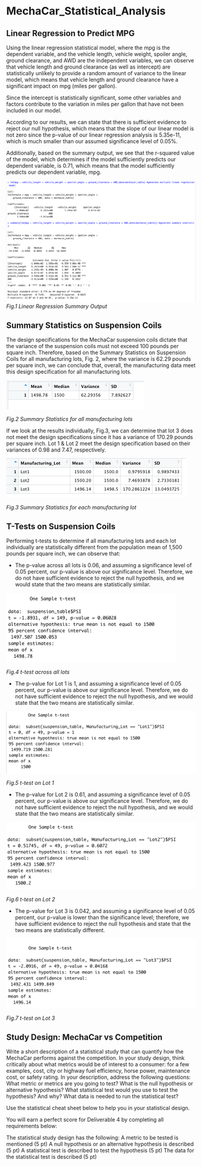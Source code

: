 # MechaCar_Statistical_Analysis

## Linear Regression to Predict MPG

Using the linear regression statistical model, where the mpg is the dependent variable, and the vehicle length, vehicle weight, spoiler angle, ground clearance, and AWD are the independent variables, we can observe that vehicle length and ground clearance (as well as intercept) are statistically unlikely to provide a random amount of variance to the linear model, which means that vehicle length and ground clearance have a significant impact on mpg (miles per gallon). 

Since the intercept is statistically significant, some other variables and factors contribute to the variation in miles per gallon that have not been included in our model. 

According to our results, we can state that there is sufficient evidence to reject our null hypothesis, which means that the slope of our linear model is not zero since the p-value of our linear regression analysis is 5.35e-11, which is much smaller than our assumed significance level of 0.05%. 

Additionally, based on the summary output, we see that the r-squared value of the model, which determines if the model sufficiently predicts our dependent variable, is 0.71, which means that the model sufficiently predicts our dependent variable, mpg. 

![image_name](Resources/Deliverable_1.png)
*Fig.1 Linear Regression Summary Output*


## Summary Statistics on Suspension Coils

The design specifications for the MechaCar suspension coils dictate that the variance of the suspension coils must not exceed 100 pounds per square inch. Therefore, based on the Summary Statistics on Suspension Coils for all manufacturing lots, Fig. 2, where the variance is 62.29 pounds per square inch, we can conclude that, overall, the manufacturing data meet this design specification for all manufacturing lots.

![image_name](Resources/Del2-Summary_dataframe_for_all_lots.png)

*Fig.2 Summary Statistics for all manufacturing lots*

If we look at the results individually, Fig.3, we can determine that lot 3 does not meet the design specifications since it has a variance of 170.29 pounds per square inch. Lot 1 & Lot 2 meet the design specification based on their variances of 0.98 and 7.47, respectively. 

![image_name](Resources/Del2-summary_df_for_each_manufacturing_lot.png)

*Fig.3 Summary Statistics for each manufacturing lot*

 ## T-Tests on Suspension Coils
 
Performing t-tests to determine if all manufacturing lots and each lot individually are statistically different from the population mean of 1,500 pounds per square inch, we can observe that: 

- The p-value across all lots is 0.06, and assuming a significance level of 0.05 percent, our p-value is above our significance level. Therefore, we do not have sufficient evidence to reject the null hypothesis, and we would state that the two means are statistically similar.

![image_name](Resources/t-test_across_all_lots.png)

*Fig.4 t-test across all lots*

- The p-value for Lot 1 is 1, and assuming a significance level of 0.05 percent, our p-value is above our significance level. Therefore, we do not have sufficient evidence to reject the null hypothesis, and we would state that the two means are statistically similar.

![image_name](Resources/t-test_lot1.png)

*Fig.5 t-test on Lot 1*

- The p-value for Lot 2 is 0.61, and assuming a significance level of 0.05 percent, our p-value is above our significance level. Therefore, we do not have sufficient evidence to reject the null hypothesis, and we would state that the two means are statistically similar.

![image_name](Resources/t-test_lot2.png)

*Fig.6 t-test on Lot 2*

- The p-value for Lot 3 is 0.042, and assuming a significance level of 0.05 percent, our p-value is lower than the significance level; therefore, we have sufficient evidence to reject the null hypothesis and state that the two means are statistically different.

![image_name](Resources/t-test_lot3.png)

*Fig.7 t-test on Lot 3*
 
 ## Study Design: MechaCar vs Competition
 
 Write a short description of a statistical study that can quantify how the MechaCar performs against the competition. In your study design, think critically about what metrics would be of interest to a consumer: for a few examples, cost, city or highway fuel efficiency, horse power, maintenance cost, or safety rating.
In your description, address the following questions:
What metric or metrics are you going to test?
What is the null hypothesis or alternative hypothesis?
What statistical test would you use to test the hypothesis? And why?
What data is needed to run the statistical test?

Use the statistical cheat sheet below to help you in your statistical design.

You will earn a perfect score for Deliverable 4 by completing all requirements below:

The statistical study design has the following:
A metric to be tested is mentioned (5 pt)
A null hypothesis or an alternative hypothesis is described (5 pt)
A statistical test is described to test the hypothesis (5 pt)
The data for the statistical test is described (5 pt)
